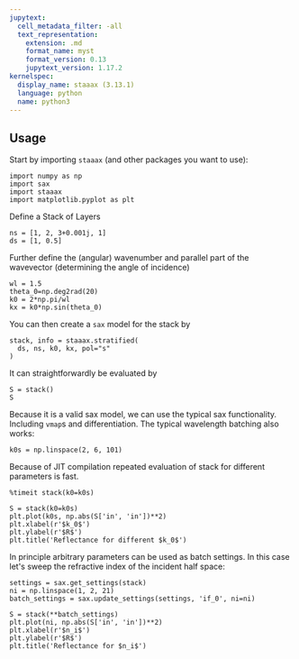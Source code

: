 ```yaml
---
jupytext:
  cell_metadata_filter: -all
  text_representation:
    extension: .md
    format_name: myst
    format_version: 0.13
    jupytext_version: 1.17.2
kernelspec:
  display_name: staaax (3.13.1)
  language: python
  name: python3
---
```


## Usage

Start by importing `staaax` (and other packages you want to use):

```{code-cell} ipython3
import numpy as np
import sax
import staaax
import matplotlib.pyplot as plt
```

Define a Stack of Layers

```{code-cell} ipython3
ns = [1, 2, 3+0.001j, 1]
ds = [1, 0.5]
```

Further define the (angular) wavenumber and parallel part of the wavevector (determining the angle of incidence)

```{code-cell} ipython3
wl = 1.5
theta_0=np.deg2rad(20)
k0 = 2*np.pi/wl
kx = k0*np.sin(theta_0)
```

You can then create a `sax` model for the stack by

```{code-cell} ipython3
stack, info = staaax.stratified(
  ds, ns, k0, kx, pol="s"
)
```

It can straightforwardly be evaluated by

```{code-cell} ipython3
S = stack()
S
```

Because it is a valid sax model, we can use the typical sax functionality. Including `vmap`s and differentiation. The typical wavelength batching also works:

```{code-cell} ipython3
k0s = np.linspace(2, 6, 101)
```

Because of JIT compilation repeated evaluation of stack for different parameters is fast.

```{code-cell} ipython3
%timeit stack(k0=k0s)
```

```{code-cell} ipython3
S = stack(k0=k0s)
plt.plot(k0s, np.abs(S['in', 'in'])**2)
plt.xlabel(r'$k_0$')
plt.ylabel(r'$R$')
plt.title('Reflectance for different $k_0$')
```

In principle arbitrary parameters can be used as batch settings. In this case let's sweep the refractive index of the incident half space:

```{code-cell} ipython3
settings = sax.get_settings(stack)
ni = np.linspace(1, 2, 21)
batch_settings = sax.update_settings(settings, 'if_0', ni=ni)
```

```{code-cell} ipython3
S = stack(**batch_settings)
plt.plot(ni, np.abs(S['in', 'in'])**2)
plt.xlabel(r'$n_i$')
plt.ylabel(r'$R$')
plt.title('Reflectance for $n_i$')
```

```{code-cell} ipython3

```
